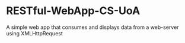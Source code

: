 # RESTful-WebApp-CS-UoA
A simple web app that consumes and displays data from a web-server using XMLHttpRequest
